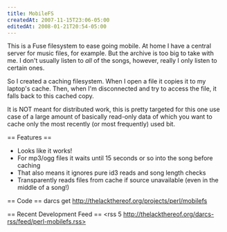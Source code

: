 ```yaml
---
title: MobileFS
createdAt: 2007-11-15T23:06-05:00
editedAt: 2008-01-21T20:54-05:00
---
```


This is a Fuse filesystem to ease going mobile. At home I have a central server for music files, for example. But the archive is too big to take with me. I don't usually listen to _all_ of the songs, however, really I only listen to certain ones.

So I created a caching filesystem. When I open a file it copies it to my laptop's cache. Then, when I'm disconnected and try to access the file, it falls back to this cached copy.

It is NOT meant for distributed work, this is pretty targeted for this one use case of a large amount of basically read-only data of which you want to cache only the most recently (or most frequently) used bit.

== Features ==
* Looks like it works!
* For mp3/ogg files it waits until 15 seconds or so into the song before caching
* That also means it ignores pure id3 reads and song length checks
* Transparently reads files from cache if source unavailable (even in the middle of a song!)

== Code ==
darcs get http://thelackthereof.org/projects/perl/mobilefs

== Recent Development Feed ==
<rss 5 http://thelackthereof.org/darcs-rss/feed/perl-mobilefs.rss>

